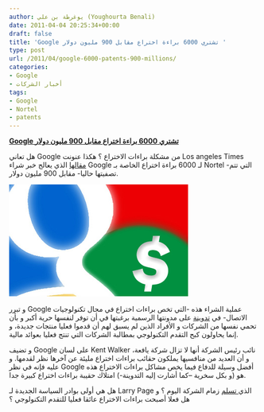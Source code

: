 ```yaml
---
author: يوغرطة بن علي (Youghourta Benali)
date: 2011-04-04 20:25:34+00:00
draft: false
title: 'Google تشتري 6000 براءة اختراع مقابل 900 مليون دولار '
type: post
url: /2011/04/google-6000-patents-900-millions/
categories:
- Google
- أخبار الشركات
tags:
- Google
- Nortel
- patents
---
```


[**Google تشتري 6000 براءة اختراع مقابل 900 مليون دولار**](https://www.it-scoop.com/2011/04/google-6000-patents-900-million)




هل تعاني Google من مشكلة براءات الاختراع ؟ هكذا عنونت Los angeles Times [مقالها](http://latimesblogs.latimes.com/technology/2011/04/does-google-have-a-patent-problem.html?utm_source=feedburner&utm_medium=feed&utm_campaign=Feed%3A+TheTechnologyBlog+%28Los+Angeles+Times+Technology+Blog%29&utm_content=Google+Reader) الذي يعالج خبر شراء Google لـ 6000 براءة اختراع الخاصة بـ Nortel -التي تتم تصفيتها حاليا- مقابل 900 مليون دولار.




[![](google-dollar.jpg)
](https://www.it-scoop.com/2011/04/google-6000-patents-900-million)


و تبرر Google عملية الشراء هذه -التي تخص براءات اختراع في مجال تكنولوجيات الاتصال- في [تدوينة](http://googleblog.blogspot.com/2011/04/patents-and-innovation.html) على مدونتها الرسمية برغبتها في أن توفر لنفسها حرية أكبر و بأن تحمي نفسها من الشركات و الأفراد الذين لم يسبق لهم أن قدموا فعليا منتجات جديدة، و إنما يحاولون كبح التقدم التكنولوجي بمطالبة الشركات التي تنتج فعليا بعوائد مالية.

و تضيف Google على لسان Kent Walker نائب رئيس الشركة أنها لا تزال شركة يافعة، و أن العديد من منافسيها يملكون حقائب براءات اختراع مليئة عن آخرها نظر لقدمها. و عليه فإنه في نظر Google أفضل وسيلة للدفاع فيما يخص مشاكل براءات الاختراع هذه هو (و بكل سخرية –كما أشارت إليه التدوينة-) امتلاك حقيبة براءات اختراع كبيرة جدا.

هل هي أولى بوادر السياسة الجديدة لـ Larry Page الذي[ تسلم](https://www.it-scoop.com/2011/01/google-ceo-change/) زمام الشركة اليوم ؟ و هل فعلا أصبحت براءات الاختراع عائقا فعليا للتقدم التكنولوجي ؟




